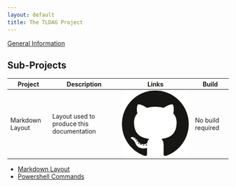 ```yaml
---
layout: default
title: The TLDAG Project
---
```


[General Information](/general/)

## Sub-Projects

Project | Description | Links | Build
---|---|---|---
Markdown Layout | Layout used to produce this documentation | [![GitHub Repository](/images/github-icon.svg)](https://github.com/tldag/tldag-markdown-layout) | No build required

* [Markdown Layout](/tldag-markdown-layout/)
* [Powershell Commands](/tldag-powershell/)
